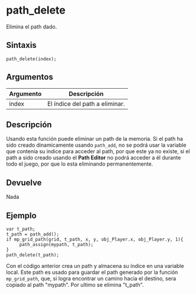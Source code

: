 # path_delete

Elimina el path dado.

## Sintaxis

  
```gml  
path_delete(index);  
```  

## Argumentos

Argumento|Descripción|  
---|---|  
index|El índice del path a eliminar.|  

## Descripción

Usando esta función puede eliminar un path de la memoria. Si el path ha sido creado dinamicamente usando `path_add`, no se podrá usar la variable que contenía su indice para acceder al path, por que este ya no existe, si el path a sido creado usando el **Path Editor** no podrá acceder a él durante todo el juego, por que lo esta eliminando permanentemente.

## Devuelve

Nada

## Ejemplo

  
```gml  
var t_path;  
t_path = path_add();  
if mp_grid_path(grid, t_path, x, y, obj_Player.x, obj_Player.y, 1){  
     path_assign(mypath, t_path);  
}  
path_delete(t_path);  
```  
Con el código anterior crea un path y almacena su índice en una variable local. Este path es usado para guardar el path generado por la función `mp_grid_path`, que, si logra encontrar un camino hacia el destino, sera copiado al path "mypath". Por ultimo se elimina "t_path".